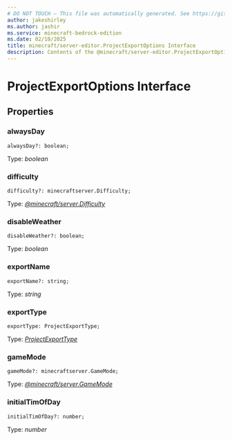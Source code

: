 ```yaml
---
# DO NOT TOUCH — This file was automatically generated. See https://github.com/mojang/minecraftapidocsgenerator to modify descriptions, examples, etc.
author: jakeshirley
ms.author: jashir
ms.service: minecraft-bedrock-edition
ms.date: 02/10/2025
title: minecraft/server-editor.ProjectExportOptions Interface
description: Contents of the @minecraft/server-editor.ProjectExportOptions class.
---
```

# ProjectExportOptions Interface

## Properties

### **alwaysDay**
`alwaysDay?: boolean;`

Type: *boolean*

### **difficulty**
`difficulty?: minecraftserver.Difficulty;`

Type: [*@minecraft/server.Difficulty*](../../../scriptapi/minecraft/server/Difficulty.md)

### **disableWeather**
`disableWeather?: boolean;`

Type: *boolean*

### **exportName**
`exportName?: string;`

Type: *string*

### **exportType**
`exportType: ProjectExportType;`

Type: [*ProjectExportType*](ProjectExportType.md)

### **gameMode**
`gameMode?: minecraftserver.GameMode;`

Type: [*@minecraft/server.GameMode*](../../../scriptapi/minecraft/server/GameMode.md)

### **initialTimOfDay**
`initialTimOfDay?: number;`

Type: *number*
